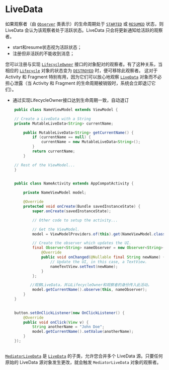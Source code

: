 

# LiveData 

如果观察者（由 [`Observer`](https://developer.android.google.cn/reference/androidx/lifecycle/Observer) 类表示）的生命周期处于 [`STARTED`](https://developer.android.google.cn/reference/androidx/lifecycle/Lifecycle.State#STARTED) 或 [`RESUMED`](https://developer.android.google.cn/reference/androidx/lifecycle/Lifecycle.State#RESUMED) 状态，则 LiveData 会认为该观察者处于活跃状态。LiveData 只会将更新通知给活跃的观察者。

- start和resume状态视为活跃状态；
- 注册但非活跃的不能收到消息；

您可以注册与实现 [`LifecycleOwner`](https://developer.android.google.cn/reference/androidx/lifecycle/LifecycleOwner) 接口的对象配对的观察者。有了这种关系，当相应的 [`Lifecycle`](https://developer.android.google.cn/reference/androidx/lifecycle/Lifecycle) 对象的状态变为 [`DESTROYED`](https://developer.android.google.cn/reference/androidx/lifecycle/Lifecycle.State#DESTROYED) 时，便可移除此观察者。 这对于 Activity 和 Fragment 特别有用，因为它们可以放心地观察 [`LiveData`](https://developer.android.google.cn/reference/androidx/lifecycle/LiveData) 对象而不必担心泄露（当 Activity 和 Fragment 的生命周期被销毁时，系统会立即退订它们）。

- 通过实现LifecycleOwner接口达到生命周期一致，自动退订

```java
    public class NameViewModel extends ViewModel {

    // Create a LiveData with a String
    private MutableLiveData<String> currentName;

        public MutableLiveData<String> getCurrentName() {
            if (currentName == null) {
                currentName = new MutableLiveData<String>();
            }
            return currentName;
        }

    // Rest of the ViewModel...
    }
    
```

```java
    public class NameActivity extends AppCompatActivity {

        private NameViewModel model;

        @Override
        protected void onCreate(Bundle savedInstanceState) {
            super.onCreate(savedInstanceState);

            // Other code to setup the activity...

            // Get the ViewModel.
            model = ViewModelProviders.of(this).get(NameViewModel.class);

            // Create the observer which updates the UI.
            final Observer<String> nameObserver = new Observer<String>() {
                @Override
                public void onChanged(@Nullable final String newName) {
                    // Update the UI, in this case, a TextView.
                    nameTextView.setText(newName);
                }
            };

           //观察LiveData，并以LifecycleOwner和观察者的身份传入此活动。
            model.getCurrentName().observe(this, nameObserver);
        }
    }
    
```

```java
    button.setOnClickListener(new OnClickListener() {
        @Override
        public void onClick(View v) {
            String anotherName = "John Doe";
            model.getCurrentName().setValue(anotherName);
        }
    });
    
```



[`MediatorLiveData`](https://developer.android.google.cn/reference/androidx/lifecycle/MediatorLiveData) 是 [`LiveData`](https://developer.android.google.cn/reference/androidx/lifecycle/LiveData) 的子类，允许您合并多个 LiveData 源。只要任何原始的 LiveData 源对象发生更改，就会触发 `MediatorLiveData` 对象的观察者。



















